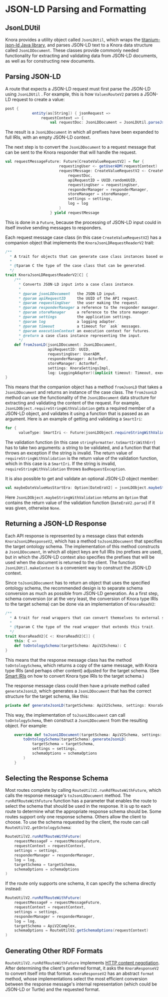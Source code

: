 <!---
 * Copyright © 2021 Data and Service Center for the Humanities and/or DaSCH Service Platform contributors.
 * SPDX-License-Identifier: Apache-2.0
-->

# JSON-LD Parsing and Formatting

## JsonLDUtil

Knora provides a utility object called `JsonLDUtil`, which wraps the
[titanium-json-ld Java library](https://github.com/filip26/titanium-json-ld), and parses JSON-LD text to a
Knora data structure called `JsonLDDocument`. These classes provide commonly needed
functionality for extracting and validating data from JSON-LD documents, as well
as for constructing new documents.

## Parsing JSON-LD

A route that expects a JSON-LD request must first parse the JSON-LD using
`JsonLDUtil` . For example, this is how `ValuesRouteV2` parses a JSON-LD request to create a value:

````scala
post {
            entity(as[String]) { jsonRequest =>
                requestContext => {
                    val requestDoc: JsonLDDocument = JsonLDUtil.parseJsonLD(jsonRequest)
````

The result is a `JsonLDDocument` in which all prefixes have been expanded
to full IRIs, with an empty JSON-LD context.

The next step is to convert the `JsonLDDocument` to a request message that can be
sent to the Knora responder that will handle the request.

```scala
val requestMessageFuture: Future[CreateValueRequestV2] = for {
                        requestingUser <- getUserADM(requestContext)
                        requestMessage: CreateValueRequestV2 <- CreateValueRequestV2.fromJsonLD(
                            requestDoc,
                            apiRequestID = UUID.randomUUID,
                            requestingUser = requestingUser,
                            responderManager = responderManager,
                            storeManager = storeManager,
                            settings = settings,
                            log = log
                        )
                    } yield requestMessage
```

This is done in a `Future`, because the processing of JSON-LD input
could in itself involve sending messages to responders.

Each request message case class (in this case `CreateValueRequestV2`) has a companion object
that implements the `KnoraJsonLDRequestReaderV2` trait:

```scala
/**
  * A trait for objects that can generate case class instances based on JSON-LD input.
  *
  * @tparam C the type of the case class that can be generated.
  */
trait KnoraJsonLDRequestReaderV2[C] {
    /**
      * Converts JSON-LD input into a case class instance.
      *
      * @param jsonLDDocument   the JSON-LD input.
      * @param apiRequestID     the UUID of the API request.
      * @param requestingUser   the user making the request.
      * @param responderManager a reference to the responder manager.
      * @param storeManager     a reference to the store manager.
      * @param settings         the application settings.
      * @param log              a logging adapter.
      * @param timeout          a timeout for `ask` messages.
      * @param executionContext an execution context for futures.
      * @return a case class instance representing the input.
      */
    def fromJsonLD(jsonLDDocument: JsonLDDocument,
                   apiRequestID: UUID,
                   requestingUser: UserADM,
                   responderManager: ActorRef,
                   storeManager: ActorRef,
                   settings: KnoraSettingsImpl,
                   log: LoggingAdapter)(implicit timeout: Timeout, executionContext: ExecutionContext): Future[C]
}
```

This means that the companion object has a method `fromJsonLD` that takes a
`JsonLDDocument` and returns an instance of the case class. The `fromJsonLD` method
can use the functionality of the `JsonLDDocument` data structure for extracting
and validating the content of the request. For example, `JsonLDObject.requireStringWithValidation`
gets a required member of a JSON-LD object, and validates it using a function
that is passed as an argument. Here is an example of getting and validating
a `SmartIri`:

```scala
for {
      valueType: SmartIri <- Future(jsonLDObject.requireStringWithValidation(JsonLDConstants.TYPE, stringFormatter.toSmartIriWithErr))
```

The validation function (in this case `stringFormatter.toSmartIriWithErr`) has to take
two arguments: a string to be validated, and a function that that throws an exception
if the string is invalid. The return value of `requireStringWithValidation` is the
return value of the validation function, which in this case is a `SmartIri`. If
the string is invalid, `requireStringWithValidation` throws `BadRequestException`.

It is also possible to get and validate an optional JSON-LD object member:

```scala
val maybeDateValueHasStartEra: Option[DateEraV2] = jsonLDObject.maybeStringWithValidation(OntologyConstants.KnoraApiV2Complex.DateValueHasStartEra, DateEraV2.parse)
```

Here `JsonLDObject.maybeStringWithValidation` returns an `Option` that contains
the return value of the validation function (`DateEraV2.parse`) if it was given,
otherwise `None`.

## Returning a JSON-LD Response

Each API response is represented by a message class that extends
`KnoraJsonLDResponseV2`, which has a method `toJsonLDDocument` that specifies
the target ontology schema. The implementation of this method constructs a `JsonLDDocument`,
in which all object keys are full IRIs (no prefixes are used), but in which
the JSON-LD context also specifies the prefixes that will be used when the
document is returned to the client. The function `JsonLDUtil.makeContext`
is a convenient way to construct the JSON-LD context.

Since `toJsonLDDocument` has to return an object that uses the specified
ontology schema, the recommended design is to separate schema conversion as much
as possible from JSON-LD generation. As a first step, schema conversion (or at the very
least, the conversion of Knora type IRIs to the target schema) can be done via an
implementation of `KnoraReadV2`:

```scala
/**
  * A trait for read wrappers that can convert themselves to external schemas.
  *
  * @tparam C the type of the read wrapper that extends this trait.
  */
trait KnoraReadV2[C <: KnoraReadV2[C]] {
    this: C =>
    def toOntologySchema(targetSchema: ApiV2Schema): C
}
```

This means that the response message class has the method `toOntologySchema`, which returns
a copy of the same message, with Knora type IRIs (and perhaps other content) adjusted
for the target schema. (See [Smart IRIs](smart-iris.md) on how to convert Knora
type IRIs to the target schema.)

The response message class could then have a private method called `generateJsonLD`, which
generates a `JsonLDDocument` that has the correct structure for the target schema, like
this:

````scala
private def generateJsonLD(targetSchema: ApiV2Schema, settings: KnoraSettingsImpl, schemaOptions: Set[SchemaOption]): JsonLDDocument
````

This way, the implementation of `toJsonLDDocument` can call `toOntologySchema`,
then construct a `JsonLDDocument` from the resulting object. For example:

```scala
    override def toJsonLDDocument(targetSchema: ApiV2Schema, settings: KnoraSettingsImpl, schemaOptions: Set[SchemaOption] = Set.empty): JsonLDDocument = {
        toOntologySchema(targetSchema).generateJsonLD(
            targetSchema = targetSchema,
            settings = settings,
            schemaOptions = schemaOptions
        )
    }
```

## Selecting the Response Schema

Most routes complete by calling `RouteUtilV2.runRdfRouteWithFuture`, which calls
the response message's `toJsonLDDocument` method. The `runRdfRouteWithFuture` function
has a parameter that enables the route to select the schema that should be used in
the response. It is up to each route to determine what the appropriate response schema
should be. Some routes support only one response schema. Others allow the client
to choose. To use the schema requested by the client, the route can call
`RouteUtilV2.getOntologySchema`:

```scala
RouteUtilV2.runRdfRouteWithFuture(
    requestMessageF = requestMessageFuture,
    requestContext = requestContext,
    settings = settings,
    responderManager = responderManager,
    log = log,
    targetSchema = targetSchema,
    schemaOptions = schemaOptions
)
```

If the route only supports one schema, it can specify the schema directly instead:

```scala
RouteUtilV2.runRdfRouteWithFuture(
    requestMessageF = requestMessageFuture,
    requestContext = requestContext,
    settings = settings,
    responderManager = responderManager,
    log = log,
    targetSchema = ApiV2Complex,
    schemaOptions = RouteUtilV2.getSchemaOptions(requestContext)
)
```

## Generating Other RDF Formats

`RouteUtilV2.runRdfRouteWithFuture` implements
[HTTP content negotiation](https://tools.ietf.org/html/rfc7231#section-5.3.2). After
determining the client's preferred format, it asks the `KnoraResponseV2` to convert
itself into that format. `KnoraResponseV2` has an abstract `format` method, whose implementations
select the most efficient conversion between the response message's internal
representation (which could be JSON-LD or Turtle) and the requested format.
